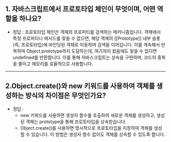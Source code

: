 ## 1. 자바스크립트에서 프로토타입 체인이 무엇이며, 어떤 역할을 하나요?

- 정답 : 프로토타입 체인은 객체의 프로퍼티를 검색하는 메커니즘입니다. 객체에서 특정 프로퍼티나 메서드를 찾을 수 없으면, 해당 객체의 [[Prototype]] 내부 슬롯(즉, 프로토타입)에 바인딩된 객체로 이동하며 검색을 이어갑니다. 이를 계속해서 반복하며 Object.prototype까지 도달하는데, 여기까지 왔음에도 찾을 수 없다면 undefined를 반환합니다. 이를 통해 자바스크립트는 상속을 구현하며, 코드의 중복을 줄이고 메모리를 효율적으로 사용합니다.

---

## 2.Object.create()와 new 키워드를 사용하여 객체를 생성하는 방식의 차이점은 무엇인가요?

- 정답 : 
  - new 키워드를 사용하면 생성자 함수를 호출하여 새로운 객체를 생성하고, 생성된 객체는 prototype을 통해 프로토타입을 상속받습니다.
  - Object.create()를 사용하면 명시적으로 프로토타입을 지정하여 객체를 생성할 수 있습니다. 이 방법은 생성자 함수 없이도 객체를 상속할 수 있도록 합니다.

  